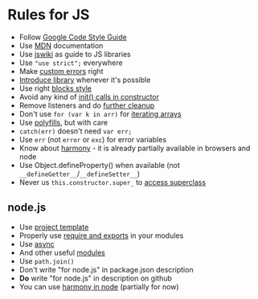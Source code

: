 # Rules for JS

* Follow [Google Code Style Guide](http://google-styleguide.googlecode.com/svn/trunk/javascriptguide.xml)
* Use [MDN](https://developer.mozilla.org/en/JavaScript/Guide) documentation
* Use [jswiki](https://github.com/bebraw/jswiki/wiki) as guide to JS libraries
* Use `"use strict";` everywhere
* Make [custom errors](https://github.com/dimsmol/nerr) right
* [Introduce library](https://github.com/dimsmol/jsrules/blob/master/doc/libraries.md) whenever it's possible
* Use right [blocks style](https://github.com/dimsmol/jsrules/blob/master/doc/block_style.md)
* Avoid any kind of [init() calls in constructor](https://github.com/dimsmol/jsrules/blob/master/doc/init_in_ctor.md)
* Remove listeners and do [further cleanup](https://github.com/dimsmol/jsrules/blob/master/doc/cleanup.md)
* Don't use `for (var k in arr)` for [iterating arrays](https://github.com/dimsmol/jsrules/blob/master/doc/iterate_array.md)
* Use [polyfills](https://github.com/Modernizr/Modernizr/wiki/HTML5-Cross-browser-Polyfills), but with care
* `catch(err)` doesn't need `var err;`
* Use `err` (not `error` or `exc`) for error variables
* Know about [harmony](http://wiki.ecmascript.org/doku.php?id=harmony:proposals) - it is already partially available in browsers and node
* Use Object.defineProperty() when available (not `__defineGetter__`/`__defineSetter__`)
* Never us `this.constructor.super_` to [access superclass](https://github.com/dimsmol/jsrules/blob/master/doc/super.md)

## node.js

* Use [project template](https://github.com/dimsmol/nprj)
* Properly use [require and exports](https://github.com/dimsmol/jsrules/blob/master/doc/node/require_exports.md) in your modules
* Use [async](https://github.com/caolan/async)
* And other useful [modules](https://github.com/dimsmol/jsrules/blob/master/doc/node/modules.md)
* Use `path.join()`
* Don't write "for node.js" in package.json description
* **Do** write "for node.js" in description on github
* You can use [harmony in node](http://www.goatslacker.com/post/16000243520/how-to-obtain-harmony-in-your-node-js) (partially for now)
